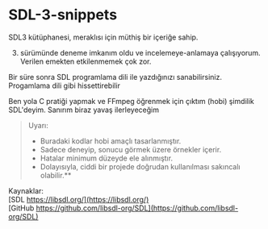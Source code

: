 # SDL-3-snippets
SDL3 kütüphanesi, meraklısı için müthiş bir içeriğe sahip.<br>

3. sürümünde deneme imkanım oldu ve incelemeye-anlamaya çalışıyorum. Verilen emekten etkilenmemek çok zor.<br>

Bir süre sonra SDL programlama dili ile yazdığınızı sanabilirsiniz. Progamlama dili gibi hissettirebilir<br>

Ben yola C pratiği yapmak ve FFmpeg öğrenmek için çıktım (hobi) şimdilik SDL'deyim. Sanırım biraz yavaş ilerleyeceğim<br>

>Uyarı:<br>
>- Buradaki kodlar hobi amaçlı tasarlanmıştır.<br>
>- Sadece deneyip, sonucu görmek üzere örnekler içerir.<br>
>- Hatalar minimum düzeyde ele alınmıştır.<br>
>- Dolayısıyla, ciddi bir projede doğrudan kullanılması sakıncalı olabilir.**<br>


Kaynaklar:<br>
[SDL https://libsdl.org/](https://libsdl.org/)<br>
[GitHub https://github.com/libsdl-org/SDL](https://github.com/libsdl-org/SDL)<br>

